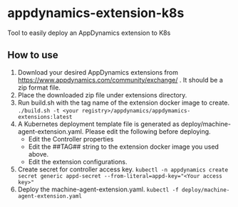 # appdynamics-extension-k8s
Tool to easily deploy an AppDynamics extension to K8s

## How to use
1. Download your desired AppDynamics extensions from https://www.appdynamics.com/community/exchange/ . It should be a zip format file.
2. Place the downloaded zip file under extensions directory.
3. Run build.sh with the tag name of the extension docker image to create.
`./build.sh -t <your registry>/appdynamics/appdymamics-extensions:latest`
4. A Kubernetes deployment template file is generated as deploy/machine-agent-extension.yaml. Please edit the following before deploying. 
    - Edit the Controller properties
    - Edit the ##TAG## string to the extension docker image you used above.
    - Edit the extension configurations.
4. Create secret for controller access key.
`kubectl -n appdynamics create secret generic appd-secret --from-literal=appd-key="<Your access key>"`
5. Deploy the machine-agent-extension.yaml.
`kubectl -f deploy/machine-agent-extension.yaml`

